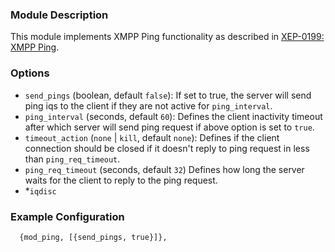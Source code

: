 ### Module Description

This module implements XMPP Ping functionality as described in
[XEP-0199: XMPP Ping](http://www.xmpp.org/extensions/xep-0199.html).


### Options

* `send_pings` (boolean, default `false`): If set to true, the server will send ping iqs to the client if they are not active for `ping_interval`.
* `ping_interval` (seconds, default `60`): Defines the client inactivity timeout after which server will send ping request if above option is set to `true`.
* `timeout_action` (`none` | `kill`, default `none`): Defines if the client connection should be closed if it doesn't reply to ping request in less than `ping_req_timeout`.
* `ping_req_timeout` (seconds, default `32`) Defines how long the server waits for the client to reply to the ping request.
* *`iqdisc`

### Example Configuration

```
  {mod_ping, [{send_pings, true}]},
```
